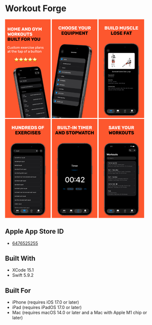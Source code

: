 # Workout Forge

<img src="https://github.com/JohnSmithCoder1/WorkoutForge/blob/main/Screenshots/screenshot_1.png" width="150"> <img src="https://github.com/JohnSmithCoder1/WorkoutForge/blob/main/Screenshots/screenshot_2.png" width="150"> <img src="https://github.com/JohnSmithCoder1/WorkoutForge/blob/main/Screenshots/screenshot_3.png" width="150"> <img src="https://github.com/JohnSmithCoder1/WorkoutForge/blob/main/Screenshots/screenshot_4.png" width="150"> <img src="https://github.com/JohnSmithCoder1/WorkoutForge/blob/main/Screenshots/screenshot_5.png" width="150"> <img src="https://github.com/JohnSmithCoder1/WorkoutForge/blob/main/Screenshots/screenshot_6.png" width="150">


## Apple App Store ID

* [6476525255](https://apps.apple.com/us/app/workout-forge/id6476525255)

## Built With

* XCode 15.1
* Swift 5.9.2

## Built For

* iPhone (requires iOS 17.0 or later)
* iPad (requires iPadOS 17.0 or later)
* Mac (requires macOS 14.0 or later and a Mac with Apple M1 chip or later)
